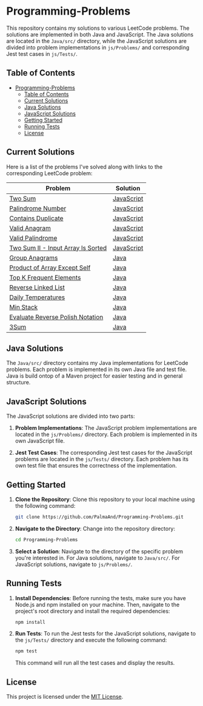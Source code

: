 # Programming-Problems

This repository contains my solutions to various LeetCode problems. The solutions are implemented in both Java and JavaScript. The Java solutions are located in the `Java/src/` directory, while the JavaScript solutions are divided into problem implementations in `js/Problems/` and corresponding Jest test cases in `js/Tests/`.

## Table of Contents

- [Programming-Problems](#programming-problems)
  - [Table of Contents](#table-of-contents)
  - [Current Solutions](#current-solutions)
  - [Java Solutions](#java-solutions)
  - [JavaScript Solutions](#javascript-solutions)
  - [Getting Started](#getting-started)
  - [Running Tests](#running-tests)
  - [License](#license)

## Current Solutions

Here is a list of the problems I've solved along with links to the corresponding LeetCode problem:

| Problem                                                                                               | Solution                                                                           |
| ----------------------------------------------------------------------------------------------------- | ---------------------------------------------------------------------------------- |
| [Two Sum](https://leetcode.com/problems/two-sum/)                                                     | [JavaScript](js/Problems/twoSum.js)                                                |
| [Palindrome Number](https://leetcode.com/problems/palindrome-number/)                                 | [JavaScript](js/Problems/isPalindrome.js)                                          |
| [Contains Duplicate](https://leetcode.com/problems/contains-duplicate/)                               | [JavaScript](js/Problems/containsDuplicate.js)                                     |
| [Valid Anagram](https://leetcode.com/problems/valid-anagram/)                                         | [JavaScript](js/Problems/isAnagram.js)                                             |
| [Valid Palindrome](https://leetcode.com/problems/valid-palindrome/)                                   | [JavaScript](js/Problems/isPalindrome.js)                                          |
| [Two Sum II - Input Array Is Sorted](https://leetcode.com/problems/two-sum-ii-input-array-is-sorted/) | [JavaScript](js/Problems/twoSum2.js)                                               |
| [Group Anagrams](https://leetcode.com/problems/group-anagrams/)                                       | [Java](Java/src/main/java/problems/leetcode/arrays_hashing/GroupAnagrams.java)     |
| [Product of Array Except Self](https://leetcode.com/problems/product-of-array-except-self/)           | [Java](Java/src/main/java/problems/leetcode/arrays_hashing/ProductExceptSelf.java) |
| [Top K Frequent Elements](https://leetcode.com/problems/top-k-frequent-elements/)                     | [Java](Java/src/main/java/problems/leetcode/arrays_hashing/TopKFrequent.java)      |
| [Reverse Linked List](https://leetcode.com/problems/reverse-linked-list/)                             | [Java](Java/src/main/java/problems/leetcode/linked_list/ReverseLinkedList.java)    |
| [Daily Temperatures](https://leetcode.com/problems/daily-temperatures/)                               | [Java](Java/src/main/java/problems/leetcode/stack/DailyTemperatures.java)          |
| [Min Stack](https://leetcode.com/problems/min-stack/)                                                 | [Java](Java/src/main/java/problems/leetcode/stack/MinStack.java)                   |
| [Evaluate Reverse Polish Notation](https://leetcode.com/problems/evaluate-reverse-polish-notation/)   | [Java](Java/src/main/java/problems/leetcode/stack/ReversePolish.java)              |
| [3Sum](https://leetcode.com/problems/3sum/)                                                           | [Java](Java/src/main/java/problems/leetcode/two_pointers/ThreeSum.java)            |

## Java Solutions

The `Java/src/` directory contains my Java implementations for LeetCode problems. Each problem is implemented in its own Java file and test file.
Java is build ontop of a Maven project for easier testing and in general structure.

## JavaScript Solutions

The JavaScript solutions are divided into two parts:

1. **Problem Implementations**: The JavaScript problem implementations are located in the `js/Problems/` directory. Each problem is implemented in its own JavaScript file.

2. **Jest Test Cases**: The corresponding Jest test cases for the JavaScript problems are located in the `js/Tests/` directory. Each problem has its own test file that ensures the correctness of the implementation.

## Getting Started

1. **Clone the Repository**: Clone this repository to your local machine using the following command:

    ```bash
    git clone https://github.com/PalmaAnd/Programming-Problems.git
    ```

2. **Navigate to the Directory**: Change into the repository directory:

    ```bash
    cd Programming-Problems
    ```

3. **Select a Solution**: Navigate to the directory of the specific problem you're interested in. For Java solutions, navigate to `Java/src/`. For JavaScript solutions, navigate to `js/Problems/`.

## Running Tests

1. **Install Dependencies**: Before running the tests, make sure you have Node.js and npm installed on your machine. Then, navigate to the project's root directory and install the required dependencies:

    ```bash
    npm install
    ```

2. **Run Tests**: To run the Jest tests for the JavaScript solutions, navigate to the `js/Tests/` directory and execute the following command:

    ```bash
    npm test
    ```

    This command will run all the test cases and display the results.

## License

This project is licensed under the [MIT License](LICENSE).
